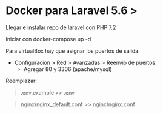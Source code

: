 # Docker para Laravel 5.6 >
Llegar e instalar repo de laravel con PHP 7.2

Iniciar con docker-compose up -d

Para virtualBox hay que asignar los puertos de salida:
 * Configuracion > Red > Avanzadas > Reenvio de puertos:
 	* Agregar 80 y 3306 (apache/mysql)
 
Reemplazar:


> .env.example >> .env

> nginx/nginx_default.conf >> nginx/nginx.conf
 

